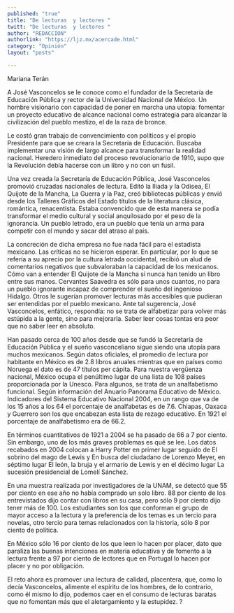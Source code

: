```yaml
---
published: "true"
title: "De lecturas  y lectores "
twitt: "De lecturas  y lectores "
author: "REDACCION"
authorlink: "https://ljz.mx/acercade.html"
category: "Opinión"
layout: "posts"

---
```



  Mariana Terán



A José Vasconcelos se le conoce como el fundador de la Secretaría de Educación Pública y rector de la Universidad Nacional de México. Un hombre visionario con capacidad de poner en marcha una utopía: fomentar un proyecto educativo de alcance nacional como estrategia para alcanzar la civilización del pueblo mestizo, el de la raza de bronce.  

  Le costó gran trabajo de convencimiento con políticos y el propio Presidente para que se creara la Secretaría de Educación. Buscaba implementar una visión de largo alcance para transformar la realidad nacional. Heredero inmediato del proceso revolucionario de 1910, supo que la Revolución debía hacerse con un libro y no con un fusil.



  Una vez creada la Secretaría de Educación Pública, José Vasconcelos promovió cruzadas nacionales de lectura. Editó la Iliada y la Odisea, El Quijote de la Mancha, La Guerra y la Paz, creó bibliotecas públicas y envió desde los Talleres Gráficos del Estado títulos de la literatura clásica, romántica, renacentista. Estaba convencido que de esta manera se podía transformar el medio cultural y social anquilosado por el peso de la ignorancia. Un pueblo letrado, era un pueblo que tenía un arma para competir con el mundo y sacar del atraso al país.



  La concreción de dicha empresa no fue nada fácil para el estadista mexicano. Las críticas no se hicieron esperar. En particular, por lo que se refería a su aprecio por la cultura letrada occidental, recibió un alud de comentarios negativos que subvaloraban la capacidad de los mexicanos. Cómo van a entender El Quijote de la Mancha si nunca han tenido un libro entre sus manos. Cervantes Saavedra es sólo para unos cuantos, no para un pueblo ignorante incapaz de comprender el sueño del ingenioso Hidalgo. Otros le sugerían promover lecturas más accesibles que pudieran ser entendidas por el pueblo mexicano. Ante tal sugerencia, José Vasconcelos, enfático, respondía: no se trata de alfabetizar para volver más estúpida a la gente, sino para mejorarla. Saber leer cosas tontas era peor que no saber leer en absoluto.



  Han pasado cerca de 100 años desde que se fundó la Secretaría de Educación Pública y el sueño vasconceliano sigue siendo una utopía para muchos mexicanos. Según datos oficiales, el promedio de lectura por habitante en México es de 2.8 libros anuales mientras que en países como Noruega el dato es de 47 títulos per cápita. Para nuestra vergüenza nacional, México ocupa el penúltimo lugar de una lista de 108 países proporcionada por la Unesco. Para algunos, se trata de un analfabetismo funcional. Según información del Anuario Panorama Educativo de México. Indicadores del Sistema Educativo Nacional 2004, en un rango que va de los 15 años a los 64 el porcentaje de analfabetas es de 7.6. Chiapas, Oaxaca y Guerrero son los que encabezan esta lista de rezago educativo. En 1921 el porcentaje de analfabetismo era de 66.2.



  En términos cuantitativos de 1921 a 2004 se ha pasado de 66 a 7 por ciento. Sin embargo, uno de los más graves problemas es qué se lee. Los datos recabados en 2004 colocan a Harry Potter en primer lugar seguido de El sobrino del mago de Lewis y En busca del ciudadano de Lorenzo Meyer, en séptimo lugar El león, la bruja y el armario de Lewis y en el décimo lugar La sucesión presidencial de Lomelí Sánchez.



  En una muestra realizada por investigadores de la UNAM, se detectó que 55 por ciento en ese año no había comprado un solo libro. 88 por ciento de los entrevistados dijo contar con libros en su casa, pero sólo 9 por ciento dijo tener más de 100. Los estudiantes son los que conforman el grupo de mayor acceso a la lectura y la preferencia de los temas es un tercio para novelas, otro tercio para temas relacionados con la historia, sólo 8 por ciento de política.



  En México sólo 16 por ciento de los que leen lo hacen por placer, dato que paraliza las buenas intenciones en materia educativa y de fomento a la lectura frente a 97 por ciento de lectores que en Portugal lo hacen por placer y no por obligación.



  El reto ahora es promover una lectura de calidad, placentera, que, como lo decía Vasconcelos, alimente el espíritu de los hombres, de lo contrario, como él mismo lo dijo, podemos caer en el consumo de lecturas baratas que no fomentan más que el aletargamiento y la estupidez. ?

